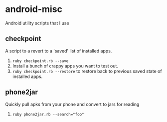 android-misc
============
Android utility scripts that I use

checkpoint
----------

A script to a revert to a 'saved' list of installed apps.

1. `ruby checkpoint.rb --save`
2. Install a bunch of crappy apps you want to test out.
3. `ruby checkpoint.rb --restore` to restore back to previous saved state of installed apps.

phone2jar
---------

Quickly pull apks from your phone and convert to jars for reading

1. `ruby phone2jar.rb --search="foo"`
